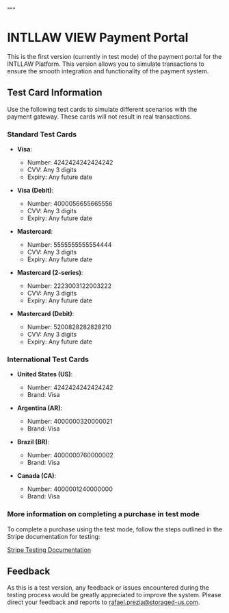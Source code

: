 """
# INTLLAW VIEW Payment Portal

This is the first version (currently in test mode) of the payment portal for the INTLLAW Platform. This version allows you to simulate transactions to ensure the smooth integration and functionality of the payment system.

## Test Card Information

Use the following test cards to simulate different scenarios with the payment gateway. These cards will not result in real transactions.

### Standard Test Cards

- **Visa**: 
  - Number: 4242424242424242
  - CVV: Any 3 digits
  - Expiry: Any future date

- **Visa (Debit)**:
  - Number: 4000056655665556
  - CVV: Any 3 digits
  - Expiry: Any future date

- **Mastercard**:
  - Number: 5555555555554444
  - CVV: Any 3 digits
  - Expiry: Any future date

- **Mastercard (2-series)**:
  - Number: 2223003122003222
  - CVV: Any 3 digits
  - Expiry: Any future date

- **Mastercard (Debit)**:
  - Number: 5200828282828210
  - CVV: Any 3 digits
  - Expiry: Any future date

### International Test Cards

- **United States (US)**:
  - Number: 4242424242424242
  - Brand: Visa

- **Argentina (AR)**:
  - Number: 4000000320000021
  - Brand: Visa

- **Brazil (BR)**:
  - Number: 4000000760000002
  - Brand: Visa

- **Canada (CA)**:
  - Number: 4000001240000000
  - Brand: Visa
    
### More information on completing a purchase in test mode

To complete a purchase using the test mode, follow the steps outlined in the Stripe documentation for testing:

[Stripe Testing Documentation](https://docs.stripe.com/testing#cards)
## Feedback

As this is a test version, any feedback or issues encountered during the testing process would be greatly appreciated to improve the system. Please direct your feedback and reports to rafael.prezia@storaged-us.com.
